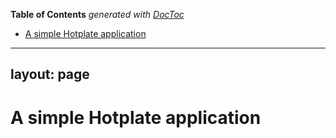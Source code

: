 <!-- START doctoc generated TOC please keep comment here to allow auto update -->
<!-- DON'T EDIT THIS SECTION, INSTEAD RE-RUN doctoc TO UPDATE -->
**Table of Contents**  *generated with [DocToc](https://github.com/thlorenz/doctoc)*

- [A simple Hotplate application](#a-simple-hotplate-application)

<!-- END doctoc generated TOC please keep comment here to allow auto update -->

---
layout: page
---

# A simple Hotplate application
